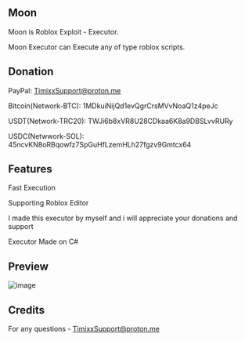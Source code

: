 Moon
--------------
Moon is Roblox Exploit - Executor.

Moon Executor can Execute any of type roblox scripts.

Donation
-------------
PayPal: TimixxSupport@proton.me

Bitcoin(Network-BTC): 1MDkuiNijQd1evQgrCrsMVvNoaQ1z4peJc 

USDT(Network-TRC20): TWJi6b8xVR8U28CDkaa6K8a9DBSLvvRURy

USDC(Netwwork-SOL):  45ncvKN8oRBqowfz7SpGuHfLzemHLh27fgzv9Gmtcx64

Features
-
Fast Execution

Supporting Roblox Editor

I made this executor by myself and i will appreciate your donations and support

Executor Made on C#

Preview
-
![image](https://github.com/user-attachments/assets/de498f0a-36d9-4347-8836-1439b1747900)

Credits
-
For any questions - TimixxSupport@proton.me


